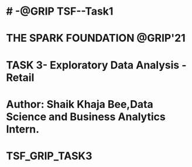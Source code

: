# # -@GRIP TSF--Task1
# THE SPARK FOUNDATION @GRIP'21
# TASK 3-  Exploratory Data Analysis - Retail

# Author: Shaik Khaja Bee,Data Science and Business Analytics Intern.
# TSF_GRIP_TASK3
